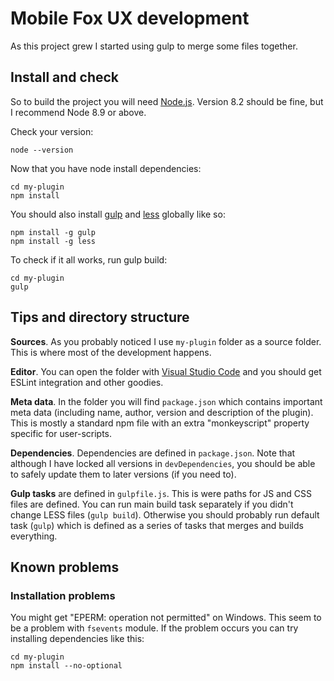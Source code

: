 Mobile Fox UX development
========================= 

As this project grew I started using gulp to merge some files together.

Install and check
-----------------

So to build the project you will need [Node.js](https://nodejs.org/en/). Version 8.2 should be fine, but I recommend Node 8.9 or above. 

Check your version:
```
node --version
```

Now that you have node install dependencies:
```
cd my-plugin
npm install
```

You should also install [gulp](https://gulpjs.com/) and [less](http://lesscss.org/) globally like so:
```
npm install -g gulp
npm install -g less
```

To check if it all works, run gulp build:
```
cd my-plugin
gulp
```

Tips and directory structure
----------------------------

**Sources**. As you probably noticed I use `my-plugin` folder as a source folder. This is where most of the development happens.

**Editor**. You can open the folder with [Visual Studio Code](https://code.visualstudio.com/) and you should get ESLint integration and other goodies.

**Meta data**. In the folder you will find `package.json` which contains important meta data (including name, author, version and description of the plugin). This is mostly a standard npm file with an extra "monkeyscript" property specific for user-scripts.

**Dependencies**. Dependencies are defined in `package.json`. Note that although I have locked all versions in `devDependencies`, you should be able to safely update them to later versions (if you need to). 

**Gulp tasks** are defined in `gulpfile.js`. This is were paths for JS and CSS files are defined. You can run main build task separately if you didn't change LESS files (`gulp build`). Otherwise you should probably run default task (`gulp`) which is defined as a series of tasks that merges and builds everything.

Known problems
--------------

### Installation problems ###
You might get "EPERM: operation not permitted" on Windows. This seem to be a problem with `fsevents` module. If the problem occurs you can try installing dependencies like this:
```
cd my-plugin
npm install --no-optional
```

